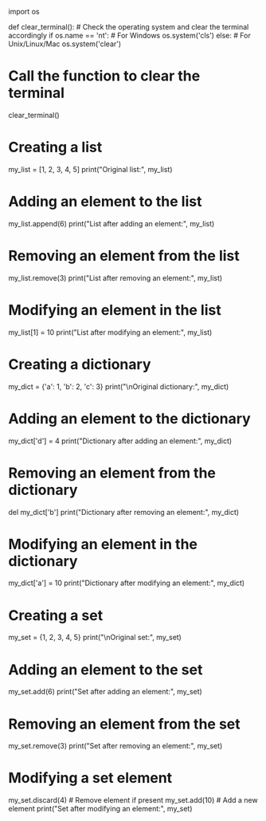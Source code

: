 import os

def clear_terminal():
    # Check the operating system and clear the terminal accordingly
    if os.name == 'nt':  # For Windows
        os.system('cls')
    else:  # For Unix/Linux/Mac
        os.system('clear')

# Call the function to clear the terminal
clear_terminal()

# Creating a list
my_list = [1, 2, 3, 4, 5]
print("Original list:", my_list)

# Adding an element to the list
my_list.append(6)
print("List after adding an element:", my_list)

# Removing an element from the list
my_list.remove(3)
print("List after removing an element:", my_list)

# Modifying an element in the list
my_list[1] = 10
print("List after modifying an element:", my_list)


# Creating a dictionary
my_dict = {'a': 1, 'b': 2, 'c': 3}
print("\nOriginal dictionary:", my_dict)

# Adding an element to the dictionary
my_dict['d'] = 4
print("Dictionary after adding an element:", my_dict)

# Removing an element from the dictionary
del my_dict['b']
print("Dictionary after removing an element:", my_dict)

# Modifying an element in the dictionary
my_dict['a'] = 10
print("Dictionary after modifying an element:", my_dict)


# Creating a set
my_set = {1, 2, 3, 4, 5}
print("\nOriginal set:", my_set)

# Adding an element to the set
my_set.add(6)
print("Set after adding an element:", my_set)

# Removing an element from the set
my_set.remove(3)
print("Set after removing an element:", my_set)

# Modifying a set element
my_set.discard(4)  # Remove element if present
my_set.add(10)     # Add a new element
print("Set after modifying an element:", my_set)

